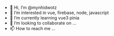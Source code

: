 - 👋 Hi, I’m @mynhidwotz
- 👀 I’m interested in vue, firebase, node, javascript
- 🌱 I’m currently learning vue3 pinia
- 💞️ I’m looking to collaborate on ...
- 📫 How to reach me ...

<!---
mynhidwotz/mynhidwotz is a ✨ special ✨ repository because its `README.md` (this file) appears on your GitHub profile.
You can click the Preview link to take a look at your changes.
--->
